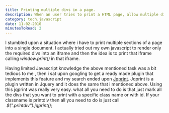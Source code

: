 ```yaml
---
title: Printing multiple divs in a page.
description: When an user tries to print a HTML page, allow multiple divs from the page to appear in the print and not the entire page. Not using media CSS query
category: tech,javascript
date: 11-02-2010
minutesToRead: 2
---
```

I stumbled upon a situation where i have to print multiple sections of a page into a single document. I actually tried out my own javascript to render only the required divs into an iframe and then the idea is to print that iframe calling _window.print()_ in that iframe.

Having limited Javascript knowledge the above mentioned task was a bit tedious to me , then i sat upon googling to get a ready made plugin that implements this feature and my search ended upon [Jqprint](http://plugins.jquery.com/project/jqPrint). Jqprint is a plugin written in Jquery and it does the same that i mentioned above. Using this jqprint was really very easy. what all you need to do is that just mark all the divs that you want to print with a specific class name or with id. If your classname is printdiv then all you need to do is just call  _$(".printdiv").jqprint();_
